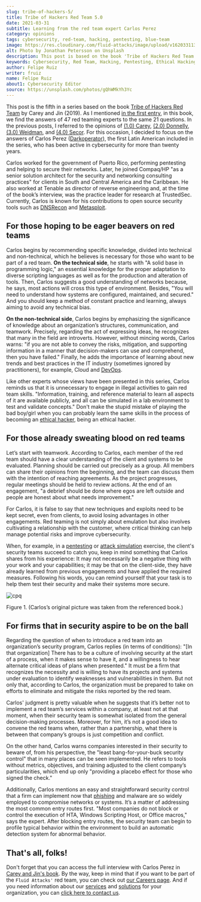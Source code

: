 ```yaml
---
slug: tribe-of-hackers-5/
title: Tribe of Hackers Red Team 5.0
date: 2021-03-31
subtitle: Learning from the red team expert Carlos Perez
category: opinions
tags: cybersecurity, red-team, hacking, pentesting, blue-team
image: https://res.cloudinary.com/fluid-attacks/image/upload/v1620331133/blog/tribe-of-hackers-5/cover_lgtcjo.webp
alt: Photo by Jonathan Petersson on Unsplash
description: This post is based on the book 'Tribe of Hackers Red Team' by Carey and Jin. Here we share content from the interview with Carlos Perez.
keywords: Cybersecurity, Red Team, Hacking, Pentesting, Ethical Hacking, Blue Team, Knowledge, Tribe
author: Felipe Ruiz
writer: fruiz
name: Felipe Ruiz
about1: Cybersecurity Editor
source: https://unsplash.com/photos/gQhWMkYh3Yc
---
```


This post is the fifth in a series based on the book [Tribe of Hackers
Red
Team](https://www.amazon.com/Tribe-Hackers-Red-Team-Cybersecurity/dp/1119643325)
by Carey and Jin (2019). As I mentioned [in the first
entry](../tribe-of-hackers-1/), in this book, we find the answers of 47
red teaming experts to the same 21 questions. In the previous posts, I
referred to the opinions of [(1.0) Carey](../tribe-of-hackers-1/),
[(2.0) Donnelly](../tribe-of-hackers-2/), [(3.0)
Weidman](../tribe-of-hackers-3/), and [(4.0)
Secor](../tribe-of-hackers-4/). For this occasion, I decided to focus on
the answers of Carlos Perez
([Darkoperator](https://twitter.com/carlos_perez?lang=en)), the first
Latin American included in the series, who has been active in
cybersecurity for more than twenty years.

Carlos worked for the government of Puerto Rico, performing pentesting
and helping to secure their networks. Later, he joined Compaq/HP "as a
senior solution architect for the security and networking consulting
practices" for clients in South and Central America and the Caribbean.
He also worked at Tenable as director of reverse engineering and, at the
time of the book’s interview, was the practice leader for research at
TrustedSec. Currently, Carlos is known for his contributions to open
source security tools such as
[DNSRecon](https://github.com/darkoperator/dnsrecon) and
[Metasploit](https://github.com/darkoperator/Metasploit-Plugins).

## For those hoping to be eager beavers on red teams

Carlos begins by recommending specific knowledge, divided into technical
and non-technical, which he believes is necessary for those who want to
be part of a red team. **On the technical side**, he starts with "A
solid base in programming logic," an essential knowledge for the proper
adaptation to diverse scripting languages as well as for the production
and alteration of tools. Then, Carlos suggests a good understanding of
networks because, he says, most actions will cross this type of
environment. Besides, "You will need to understand how systems are
configured, maintained, and secured." And you should keep a method of
constant practice and learning, always aiming to avoid any technical
bias.

**On the non-technical side**, Carlos begins by emphasizing the
significance of knowledge about an organization’s structures,
communication, and teamwork. Precisely, regarding the act of expressing
ideas, he recognizes that many in the field are introverts. However,
without mincing words, Carlos warns: "if you are not able to convey the
risks, mitigation, and supporting information in a manner that
decision-makers can use and comprehend, then you have failed." Finally,
he adds the importance of learning about new trends and best practices
in the IT industry (sometimes ignored by practitioners),
for example,
Cloud and [DevOps](../../solutions/devsecops/).

Like other experts
whose views have been presented in this series,
Carlos reminds us that it is unnecessary to engage in illegal activities
to gain red team skills.
"Information, training, and reference material
to learn all aspects of it
are available publicly,
and all can be simulated in a lab environment
to test and validate concepts."
Don't make the stupid mistake of playing the bad boy/girl
when you can probably learn the same skills
in the process of becoming an [ethical hacker](../../solutions/ethical-hacking/),
being an ethical hacker.

## For those already sweating blood on red teams

Let’s start with teamwork. According to Carlos, each member of the red
team should have a clear understanding of the client and systems to be
evaluated. Planning should be carried out precisely as a group. All
members can share their opinions from the beginning, and the team can
discuss them with the intention of reaching agreements. As the project
progresses, regular meetings should be held to review actions. At the
end of an engagement, "a debrief should be done where egos are left
outside and people are honest about what needs improvement."

<cta-banner
  buttontxt="Read more"
  link="/solutions/red-teaming/"
  title="Get started with Fluid Attacks' Red Teaming solution right now"
/>

For Carlos,
it is false to say that
new techniques and exploits need to be kept secret,
even from clients,
to avoid losing advantages in other engagements.
Red teaming is not simply about emulation
but also involves cultivating a relationship with the customer,
where critical thinking can help manage potential risks
and improve cybersecurity.

When,
for example,
in a [pentesting](../../solutions/penetration-testing/)
or [attack simulation](../../solutions/attack-simulation/) exercise,
the client's security teams succeed to catch you,
keep in mind something that Carlos shares
from his experience:
It may not necessarily be a negative thing
with your work and your capabilities;
it may be that on the client-side,
they have already learned from previous engagements
and have applied the required measures.
Following his words,
you can remind yourself that
your task is to help them test their security
and make their systems more secure.

<div class="imgblock">

![cpq](https://res.cloudinary.com/fluid-attacks/image/upload/v1620331133/blog/tribe-of-hackers-5/cpq_nti68o.webp)

<div class="title">

Figure 1. (Carlos’s original picture was taken from the referenced book.)

</div>

</div>

## For firms that in security aspire to be on the ball

Regarding the question of when to introduce a red team into an
organization’s security program, Carlos replies (in terms of
conditions): "\[In that organization\] There has to be a culture of
involving security at the start of a process, when it makes sense to
have it, and a willingness to hear alternate critical ideas of plans
when presented." It must be a firm that recognizes the necessity and is
willing to have its projects and systems under evaluation to identify
weaknesses and vulnerabilities in them. But not only that, according to
Carlos, the organization must be prepared to take on efforts to
eliminate and mitigate the risks reported by the red team.

Carlos' judgment is pretty valuable when he suggests that it’s better
not to implement a red team’s services within a company, at least not at
that moment, when their security team is somewhat isolated from the
general decision-making processes. Moreover, for him, it’s not a good
idea to convene the red teams when, rather than a partnership, what
there is between that company’s groups is just competition and conflict.

On the other hand, Carlos warns companies interested in their security
to beware of, from his perspective, the "least bang-for-your-buck
security control" that in many places can be seen implemented. He refers
to tools without metrics, objectives, and training adjusted to the
client company’s particularities, which end up only "providing a placebo
effect for those who signed the check."

Additionally, Carlos mentions an easy and straightforward security
control that a firm can implement now that [phishing](../phishing/) and
malware are so widely employed to compromise networks or systems. It’s a
matter of addressing the most common entry routes first. "Most companies
do not block or control the execution of HTA, Windows Scripting Host, or
Office macros," says the expert. After blocking entry routes, the
security team can begin to profile typical behavior within the
environment to build an automatic detection system for abnormal
behavior.

## That's all, folks!

Don't forget that you can access the full interview with Carlos Perez in
[Carey and Jin's
book](https://www.amazon.com/Tribe-Hackers-Red-Team-Cybersecurity/dp/1119643325).
By the way, keep in mind that if you want to be part of the `Fluid Attacks'`
red team, you can check out [our Careers page](../../careers/).
And if you need information about our
[services](../../services/continuous-hacking/) and
[solutions](../../solutions/) for your organization, you can [click here
to contact us](../../contact-us/).

